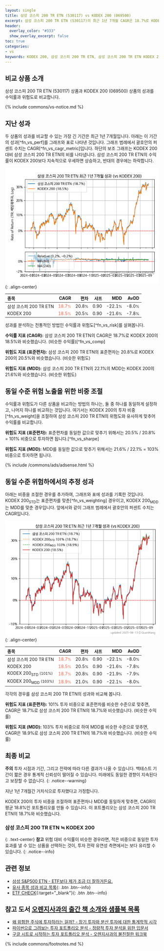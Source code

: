 ```yaml
---
layout: single
title: 삼성 코스피 200 TR ETN (530117) vs KODEX 200 (069500)
excerpt: 삼성 코스피 200 TR ETN (530117)의 최근 1년 7개월 CAGR은 18.7%로 KODEX 200 (069500)의 18.5%와 비슷했습니다.
header:
  overlay_color: "#333"
  show_overlay_excerpt: false
toc: true
categories:
- vs
keywords: KODEX 200, 삼성 코스피 200 TR ETN, 삼성 코스피 200 TR ETN KODEX 200 비교, 530117, 069500, 530117 530117 비교
---
```


## 비교 상품 소개


삼성 코스피 200 TR ETN (530117) 상품과 KODEX 200 (069500) 상품의 성과를 수익률과 위험도로 비교합니다.





{% include commons/vs-notice.md %}

## 지난 성과

두 상품의 성과를 비교할 수 있는 가장 긴 기간은 최근 1년 7개월입니다. 아래는 이 기간의 성과[^fn_vs_perf]를 그래프와 표로 나타낸 것입니다.
그래프 범례에서 괄호안의 퍼센트 수치는 CAGR[^fn_vs_cagr_metric]입니다.
하단의 보조 그래프는 KODEX 200 대비 삼성 코스피 200 TR ETN의 비를 나타냅니다.
삼성 코스피 200 TR ETN의 수익률이 KODEX 200보다 지속적으로 우세하면 상승하고, 반대의 경우에는 하락합니다.

![삼성 코스피 200 TR ETN](/vs/images/530117-vs-069500_dual.png){: .align-center}

| **종목** | **CAGR** | **편차** | **샤프** | **MDD** | **AvDD** |
| :------------ | ------: | -----------: | -------: | ------: | -------: |
| 삼성 코스피 200 TR ETN | <span style="color: tomato">18.7<small>%</small></span> | 20.8<small>%</small> | 0.90 | -22.1<small>%</small> | -8.0<small>%</small> |
| KODEX 200 | <span style="color: tomato">18.5<small>%</small></span> | 20.5<small>%</small> | 0.90 | -21.6<small>%</small> | -7.8<small>%</small> |

<!-- more -->


성과를 분석하는 전통적인 방법인 수익률과 위험도[^fn_vs_risk]를 살펴봅니다.

**수익률 지표 (CAGR):** 삼성 코스피 200 TR ETN의 CAGR은 18.7%로 KODEX 200의 18.5%와 비슷했습니다. (비슷한 수익률)[^fn_vs_comp]

**위험도 지표 (표준편차):** 삼성 코스피 200 TR ETN의 표준편차는 20.8%로 KODEX 200의 20.5%와 비슷했습니다. (비슷한 위험도)

**위험도 지표 (MDD):** 삼성 코스피 200 TR ETN의 22.1%의 MDD는 KODEX 200의 21.6%와 비슷했습니다. (비슷한 위험도)



## 동일 수준 위험 노출을 위한 비중 조절

수익률과 위험도가 다른 상품을 비교하는 방법의 하나는, 둘 중 하나를 동일하게 설정하고, 나머지 하나를 비교하는 것입니다.
여기서는 KODEX 200의 투자 비중[^fn_vs_weight]을 조절하여 삼성 코스피 200 TR ETN의 위험도와 유사하게 맞추어 수익률를 비교합니다.

**위험도 지표 (표준편차):** 표준편차를 동일한 값으로 맞추기 위해서는 20.5% / 20.8% = 101% 비중으로 투자하면 됩니다.[^fn_vs_sharpe]

**위험도 지표 (MDD):** MDD를 동일한 값으로 맞추기 위해서는 21.6% / 22.1% = 103% 비중으로 투자하면 됩니다.


{% include /commons/ads/adsense.html %}



## 동일 수준 위험하에서의 추정 성과

아래는 비중을 조절한 경우를 추가하여, 그래프와 표에 성과를 기록한 것입니다.
KODEX 200<sub>STD</sub>는 표준편차를 맞춘[^fn_vs_weighting] 경우이고, KODEX 200<sub>MDD</sub>는 MDD를 맞춘 경우입니다.
앞에서와 같이 그래프 범례에서 괄호안의 퍼센트 수치는 CAGR입니다.


![삼성 코스피 200 TR ETN](/vs/images/530117-vs-069500.png){: .align-center}



| **종목** | **CAGR** | **편차** | **샤프** | **MDD** | **AvDD** |
| :------------ | ------: | -----------: | -------: | ------: | -------: |
| 삼성 코스피 200 TR ETN | <span style="color: tomato">18.7<small>%</small></span> | 20.8<small>%</small> | 0.90 | -22.1<small>%</small> | -8.0<small>%</small> |
| KODEX 200 | <span style="color: tomato">18.5<small>%</small></span> | 20.5<small>%</small> | 0.90 | -21.6<small>%</small> | -7.8<small>%</small> |
| KODEX 200<sub>STD</sub> <small>(101%)</small> | <span style="color: tomato">18.7<small>%</small></span> | 20.8<small>%</small> | 0.90 | -21.9<small>%</small> | -7.9<small>%</small> |
| KODEX 200<sub>MDD</sub> <small>(103%)</small> | <span style="color: tomato">18.9<small>%</small></span> | 21.0<small>%</small> | 0.90 | -22.1<small>%</small> | -8.0<small>%</small> |



각각의 경우를 삼성 코스피 200 TR ETN의 성과와 비교해 봅니다.

**위험도 지표 (표준편차):** 101% 투자 비중으로 표준편차를 비슷한 수준으로 맞추면, CAGR은 18.7%로 삼성 코스피 200 TR ETN의 18.7%와 비슷했습니다. (비슷한 수익률)

**위험도 지표 (MDD):** 103% 투자 비중으로 하여 MDD를 비슷한 수준으로 맞추면, CAGR은 18.9%로 삼성 코스피 200 TR ETN의 18.7%와 비슷했습니다. (비슷한 수익률)




## 최종 비교

**주의** 투자 시점과 기간, 그리고 전략에 따라 다른 결과가 나올 수 있습니다. 백테스트 기간이 짧은 경우 통계적 신뢰성이 떨어질 수 있습니다. 미래에도 동일한 경향이 지속된다고 보장할 수 없습니다.
{: .notice--warning}

지난 1년 7개월간 거치식으로 투자했다고 가정합니다.

KODEX 200의 투자 비중을 조절하여 표준편차나 MDD를 동일하게 맞추면, CAGR이 평균 18.8%인 포트폴리오를 만들 수 있습니다.
이 포트폴리오는 삼성 코스피 200 TR ETN의 18.7%와 비슷했습니다.

### 삼성 코스피 200 TR ETN ≒ KODEX 200
{: .text-center}
**참고** 위험 대비 수익률이 비슷한 경우라면, 적은 비중으로 동일한 투자 효과를 낼 수 있는 상품을 선택하는 것이, 투자 전략 유연성 측면에서는 보다 유리할 수 있습니다.
{: .notice--info}


## 관련 정보

- [삼성 S&P500 ETN - ETF보다 제가 조금 더 잘하거든요.](https://kongdori.tistory.com/314)
- [유사 종목 성과 비교 목록](/vs/){: .btn .btn--info}
- [ETF CHECK](https://www.etfcheck.co.kr/mobile/etpitem/069500/compare?compCode%5B%5D=530117){:target="_blank"}{: .btn .btn--info}


## 참고 도서 [오렌지사과의 출간 책 소개와 샘플북 목록](https://kongdori.tistory.com/691)

- [왜 위험한 주식에 투자하라는 걸까? - 장기 투자와 분산 투자에 대한 통계학적 시각](https://kongdori.tistory.com/421)
- [파이썬으로 그려보는 투자 포트폴리오 분석  - 정량적 투자 분석을 위한 입문서](https://kongdori.tistory.com/643)
- [구글 시트로 시작하는 투자 포트폴리오 분석 - 오렌지사과의 불친절한 워크북](https://kongdori.tistory.com/449)

{% include commons/footnotes.md %}